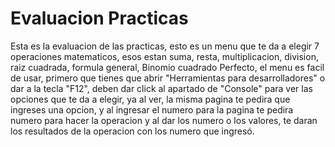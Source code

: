 # Evaluacion Practicas
Esta es la evaluacion de las practicas, esto es un menu que te da a elegir 7 operaciones matematicos, esos estan suma, resta, multiplicacion, division, raiz cuadrada, formula general, Binomio cuadrado Perfecto, el menu es facil de usar, primero que tienes que abrir "Herramientas para desarrolladores" o dar a la tecla "F12", deben dar click al apartado de "Console" para ver las opciones que te da a elegir, ya al ver, la misma pagina te pedira que ingreses una opcion, y al ingresar el numero para la pagina te pedira numero para hacer la operacion y al dar los numero o los valores, te daran los resultados de la operacion con los numero que ingresó.
